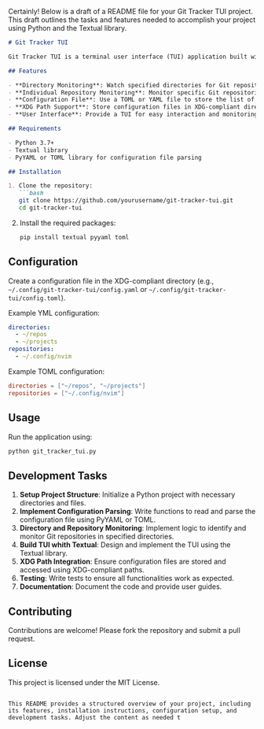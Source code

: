 
Certainly! Below is a draft of a README file for your Git Tracker TUI project. This draft outlines the tasks and features needed to accomplish your project using Python and the Textual library.

```markdown:readme.md
# Git Tracker TUI

Git Tracker TUI is a terminal user interface (TUI) application built with Python and the Textual library. It allows users to monitor multiple Git repositories, either by specifying individual repositories or by watching directories containing multiple repositories. The application uses a configuration file to store the list of directories and repositories to monitor.

## Features

- **Directory Monitoring**: Watch specified directories for Git repositories.
- **Individual Repository Monitoring**: Monitor specific Git repositories.
- **Configuration File**: Use a TOML or YAML file to store the list of directories and repositories to monitor.
- **XDG Path Support**: Store configuration files in XDG-compliant directories.
- **User Interface**: Provide a TUI for easy interaction and monitoring.

## Requirements

- Python 3.7+
- Textual library
- PyYAML or TOML library for configuration file parsing

## Installation

1. Clone the repository:
   ```bash
   git clone https://github.com/yourusername/git-tracker-tui.git
   cd git-tracker-tui
   ```

2. Install the required packages:
   ```bash
   pip install textual pyyaml toml
   ```

## Configuration

Create a configuration file in the XDG-compliant directory (e.g., `~/.config/git-tracker-tui/config.yaml` or `~/.config/git-tracker-tui/config.toml`).

Example YML configuration:
```yaml
directories:
  - ~/repos
  - ~/projects
repositories:
  - ~/.config/nvim
```

Example TOML configuration:
```toml
directories = ["~/repos", "~/projects"]
repositories = ["~/.config/nvim"]
```

## Usage

Run the application using:
```bash
python git_tracker_tui.py
```

## Development Tasks

1. **Setup Project Structure**: Initialize a Python project with necessary directories and files.
2. **Implement Configuration Parsing**: Write functions to read and parse the configuration file using PyYAML or TOML.
3. **Directory and Repository Monitoring**: Implement logic to identify and monitor Git repositories in specified directories.
4. **Build TUI whith Textual**: Design and implement the TUI using the Textual library.
5. **XDG Path Integration**: Ensure configuration files are stored and accessed using XDG-compliant paths.
6. **Testing**: Write tests to ensure all functionalities work as expected.
7. **Documentation**: Document the code and provide user guides.

## Contributing

Contributions are welcome! Please fork the repository and submit a pull request.

## License

This project is licensed under the MIT License.

```

This README provides a structured overview of your project, including its features, installation instructions, configuration setup, and development tasks. Adjust the content as needed t